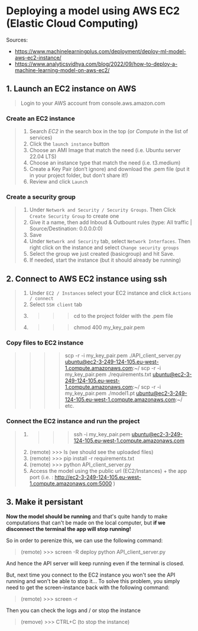 # Deploying a model using AWS EC2 (Elastic Cloud Computing)

Sources: 
- https://www.machinelearningplus.com/deployment/deploy-ml-model-aws-ec2-instance/
- https://www.analyticsvidhya.com/blog/2022/09/how-to-deploy-a-machine-learning-model-on-aws-ec2/


## 1. Launch an EC2 instance on AWS

> Login to your AWS account from console.aws.amazon.com

### Create an EC2 instance
> 1. Search *EC2* in the search box in the top (or *Compute* in the list of services)
> 2. Click the `launch instance` button
> 3. Choose an AMI Image that match the need (i.e. Ubuntu server 22.04 LTS)
> 4. Choose an instance type that match the need (i.e. t3.medium)
> 5. Create a Key Pair (don’t ignore) and download the .pem file (put it in your project folder, but don't share it!)
> 6. Review and click `Launch`

### Create a security group
> 1. Under `Network and Security / Security Groups`. Then Click `Create Security Group` to create one
> 2. Give it a name, then add Inboud & Outbount rules (type: All traffic | Source/Destination: 0.0.0.0:0)
> 3. Save
> 4. Under `Network and Security` tab, select `Network Interfaces`. Then right click on the instance and select `Change security groups`
> 5. Select the group we just created (basicgroup) and hit Save. 
> 6. If needed, start the instance (but it should already be running)


## 2. Connect to AWS EC2 instance using ssh

> 1. Under `EC2 / Instances` select your EC2 instance and click `Actions / connect`
> 2. Select `SSH client` tab
> 3. >>> cd to the project folder with the .pem file
> 4. >>> chmod 400 my_key_pair.pem 

### Copy files to EC2 instance
> >>> scp -r -i my_key_pair.pem ./API_client_server.py ubuntu@ec2-3-249-124-105.eu-west-1.compute.amazonaws.com:~/
> >>> scp -r -i my_key_pair.pem ./requirements.txt ubuntu@ec2-3-249-124-105.eu-west-1.compute.amazonaws.com:~/
> >>> scp -r -i my_key_pair.pem ./model1.pt ubuntu@ec2-3-249-124-105.eu-west-1.compute.amazonaws.com:~/
> >>> etc.

### Connect the EC2 instance and run the project
> 1. >>> ssh -i my_key_pair.pem ubuntu@ec2-3-249-124-105.eu-west-1.compute.amazonaws.com
> 2. (remote) >>> ls (we should see the uploaded files)
> 3. (remote) >>> pip install -r requirements.txt
> 4. (remote) >>> python API_client_server.py
> 5. Access the model using the public url (EC2/Instances) + the app port (i.e. : http://ec2-3-249-124-105.eu-west-1.compute.amazonaws.com:5000 )


## 3. Make it persistant

**Now the model should be running** and that's quite handy to make computations that can't be made on the local computer, but **if we disconnect the terminal the app will stop running!**

So in order to perenize this, we can use the following command:

> (remote) >>> screen -R deploy python API_client_server.py

And hence the API server will keep running even if the terminal is closed.

But, next time you connect to the EC2 instance you won't see the API running and won't be able to stop it...
To solve this problem, you simply need to get the screen-instance back with the following command:
> (remote) >>> screen -r

Then you can check the logs and / or stop the instance
> (remove) >>> CTRL+C (to stop the instance)
